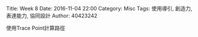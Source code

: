 Title: Week 8
Date: 2016-11-04 22:00
Category: Misc
Tags: 使用導引, 創造力, 表達能力, 協同設計
Author: 40423242

<p>使用Trace Point計算路徑<p>

